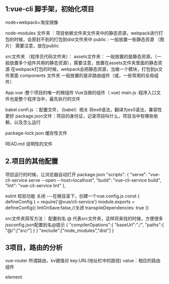 ## 1:vue-cli 脚手架，初始化项目
node+webpack+淘宝镜像

node-modules 文件夹 ：项目依赖文件夹文件夹中的静态资源，webpack进行打包的时候，会原封不到的打包到dist文件夹中
public : 一般放置一些静态资源 （图片） 需要注意，放在public

src文件夹 （程序员代码文件夹）：
   assets文件夹： 一般放置的是静态资源，（一般放置多个组件共用的静态资源），需要注意，放置在assets文件夹里面的静态资源
   在webpack打包的时候，webpack会把静态资源，当做一个模块，打包到js文件里面 
   components 文件夹 一般放置的是非路由组件（或，一些常用的全局组件）

   App.vue :整个项目的唯一的根组件 Vue当做的组件（.vue)
   main.js :程序入口文件也是整个程序当中，最先执行的文件

babel.confi.js ：配置文件，（babel）相关 将es6语法，翻译为es5语法，兼容性更好
package.json文件：项目的身份证，记录项目叫什么，项目当中有哪些依赖，以及怎么运行

package-lock.json 缓存性文件

READ.md 说明性的文件

## 2.项目的其他配置

项目运行的时候，让浏览器自动打开
package.json 
"scripts": {
    "serve": "vue-cli-service serve --open --host=localhost",
    "build": "vue-cli-service build",
    "lint": "vue-cli-service lint"
  },

eslint 校验功能 关闭
---在根目录下，创建一个vue.config.js
const { defineConfig } = require('@vue/cli-service')
module.exports = defineConfig({
  lintOnSave:false,//关闭
  transpileDependencies: true
})


src文件夹简写方法： 配置别名 @  代表src文件夹，这样将来找的时候，方便很多
jssconfig.json配置别名@提示
{
    "compilerOpations":{
        "baseUrl":"./",
        "paths":{
            "@/*":["src/*"]
        }
    }
    "exclude":["node_modules","dist"]
}


## 3项目，路由的分析
vue-router
所谓路由，kv键值对
key:URL(地址栏中的路径)
value：相应的路由组件

element
